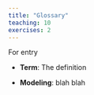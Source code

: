 ```yaml
---
title: "Glossary"
teaching: 10
exercises: 2
---
```


For entry 
- **Term**: 
  The definition

- **Modeling**:
  blah blah

